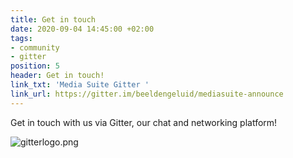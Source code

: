```yaml
---
title: Get in touch
date: 2020-09-04 14:45:00 +02:00
tags:
- community
- gitter
position: 5
header: Get in touch!
link_txt: 'Media Suite Gitter '
link_url: https://gitter.im/beeldengeluid/mediasuite-announce
---
```


Get in touch with us via Gitter, our chat and networking platform!

![gitterlogo.png](/uploads/gitterlogo.png)